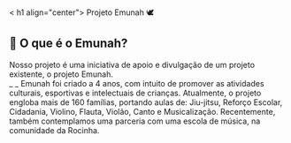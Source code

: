 < h1 align="center"> Projeto Emunah 🕊️</h1>

## 📃 O que é o Emunah?

Nosso projeto é uma iniciativa de apoio e divulgação de um projeto existente, o projeto Emunah. <br> _ _
Emunah foi criado a 4 anos, com intuito de promover as atividades culturais, esportivas e intelectuais de crianças. Atualmente, o projeto engloba mais de 160 famílias, portando aulas de: Jiu-jitsu, Reforço Escolar, Cidadania, Violino, Flauta, Violão, Canto e Musicalização.
Recentemente, também contemplamos uma parceria com uma escola de música, na comunidade da Rocinha.
